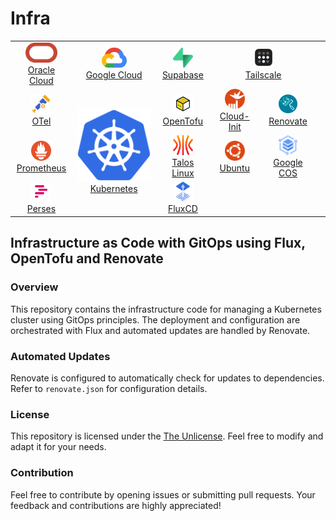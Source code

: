 # Infra

<table align="center">
  <tr>
    <td align="center" colspan="2"><a href="https://oraclecloud.com" target="_blank"><img src="./resources/oraclecloud.png" height="32px"><br>Oracle Cloud</a></td>
    <td align="center" colspan="2"><a href="https://cloud.google.com" target="_blank"><img src="./resources/gcloud.png" height="32px"><br>Google Cloud</a></a></td>
    <td align="center" colspan="2"><a href="https://supabase.com" target="_blank"><img src="./resources/supabase.png" height="32px"><br>Supabase</a></td>
    <td align="center" colspan="2"><a href="https://tailscale.com" target="_blank"><img src="./resources/tailscale.png" height="32px"><br>Tailscale</a></td>
  </tr>
  <tr>
    <td align="center"><a href="http://opentelemetry.io" target="_blank"><img src="./resources/opentelemetry.png" height="32px"><br>OTel</a></td>
    <td align="center" colspan="4" rowspan="3"><a href="https://kubernetes.io"><img src="./resources/kubernetes.png" alt="Kubernetes" width="128px"/><br>Kubernetes</a></td>
    <td align="center"><a href="http://opentofu.org" target="_blank"><img src="./resources/opentofu.png" height="32px"><br>OpenTofu</a></td>
    <td align="center"><a href="https://cloud-init.io" target="_blank"><img src="./resources/cloud-init.png" height="32px"><br>Cloud-Init</a></td>
    <td align="center"><a href="https://www.mend.io/renovate/" target="_blank"><img src="./resources/renovate.png" height="32px"><br>Renovate</a></td>
  </tr>
  <tr>
    <td align="center"><a href="http://prometheus.io" target="_blank"><img src="./resources/prometheus.png" height="32px"><br>Prometheus</a></td>
    <td align="center"><a href="https://www.talos.dev" target="_blank"><img src="./resources/talos.png" height="32px"><br>Talos Linux</a></td>
    <td align="center"><a href="http://ubuntu.com" target="_blank"><img src="./resources/ubuntu.png" height="32px"><br>Ubuntu</a></td>
    <td align="center"><a href="https://cloud.google.com/container-optimized-os/docs" target="_blank"><img src="./resources/google-cos.png" height="32px"><br>Google COS</a></td>
  </tr>
  <tr>
    <td align="center"><a href="http://perses.dev" target="_blank"><img src="./resources/perses.png" height="32px"><br>Perses</a></td>
    <td align="center"><a href="http://fluxcd.io" target="_blank"><img src="./resources/flux.png" height="32px"><br>FluxCD</a></td>
    <td></td>
    <td></td>
    <td></td>
  </tr>
</table>

## Infrastructure as Code with GitOps using Flux, OpenTofu and Renovate

### Overview

This repository contains the infrastructure code for managing a Kubernetes cluster using GitOps principles. The deployment and configuration are orchestrated with Flux and automated updates are handled by Renovate.

### Automated Updates

Renovate is configured to automatically check for updates to dependencies. Refer to `renovate.json` for configuration details.

### License

This repository is licensed under the [The Unlicense](LICENSE). Feel free to modify and adapt it for your needs.

### Contribution

Feel free to contribute by opening issues or submitting pull requests. Your feedback and contributions are highly appreciated!
